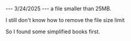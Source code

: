 
--- 3/24/2025 ---
a file smaller than 25MB.

I still don't know how to remove the file size limit

So I found some simplified books first.
